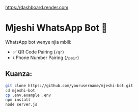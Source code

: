 https://dashboard.render.com

# Mjeshi WhatsApp Bot 🤖

WhatsApp bot wenye njia mbili:
- ✅ QR Code Pairing (`/qr`)
- 📞 Phone Number Pairing (`/pair`)

## Kuanza:

```bash
git clone https://github.com/yourusername/mjeshi-bot.git
cd mjeshi-bot
cp .env.example .env
npm install
node server.js
